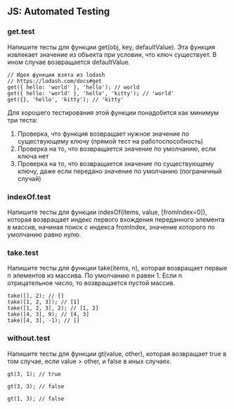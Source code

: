 ## JS: Automated Testing

### get.test

Напишите тесты для функции get(obj, key, defaultValue). Эта функция извлекает значение из объекта при условии, что ключ существует. В ином случае возвращается defaultValue.

```
// Идея функции взята из lodash
// https://lodash.com/docs#get
get({ hello: 'world' }, 'hello'); // world
get({ hello: 'world' }, 'hello', 'kitty'); // 'world'
get({}, 'hello', 'kitty'); // 'kitty'
```

Для хорошего тестирования этой функции понадобится как минимум три теста:

1. Проверка, что функция возвращает нужное значение по существующему ключу (прямой тест на работоспособность)
2. Проверка на то, что возвращается значение по умолчанию, если ключа нет
3. Проверка на то, что возвращается значение по существующему ключу, даже если передано значение по умолчанию (пограничный случай)

### indexOf.test

Напишите тесты для функции indexOf(items, value, [fromIndex=0]), которая возвращает индекс первого вхождения переданного элемента в массив, начиная поиск с индекса fromIndex, значение которого по умолчанию равно нулю.

### take.test

Напишите тесты для функции take(items, n), которая возвращает первые n элементов из массива. По умолчанию n равен 1. Если n отрицательное число, то возвращается пустой массив.

```
take([], 2); // []
take([1, 2, 3]); // [1]
take([1, 2, 3], 2); // [1, 2]
take([4, 3], 9); // [4, 3]
take([4, 3], -1); // []
```

### without.test

Напишите тесты для функции gt(value, other), которая возвращает true в том случае, если value > other, и false в иных случаях.

```
gt(3, 1); // true
 
gt(3, 3); // false
 
gt(1, 3); // false
```